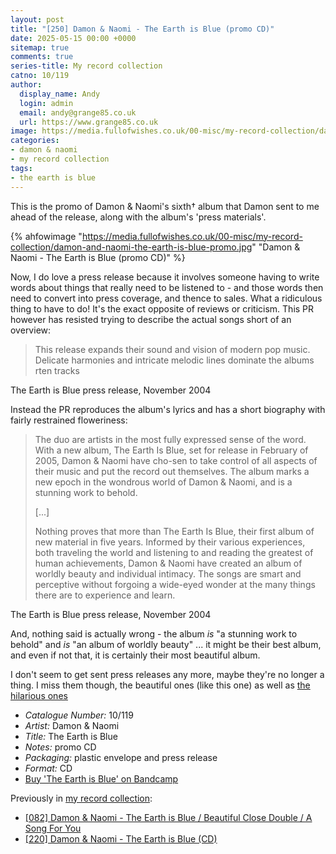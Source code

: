```yaml
---
layout: post
title: "[250] Damon & Naomi - The Earth is Blue (promo CD)"
date: 2025-05-15 00:00 +0000
sitemap: true
comments: true
series-title: My record collection
catno: 10/119
author:
  display_name: Andy
  login: admin
  email: andy@grange85.co.uk
  url: https://www.grange85.co.uk
image: https://media.fullofwishes.co.uk/00-misc/my-record-collection/damon-and-naomi-the-earth-is-blue-promo.jpg
categories:
- damon & naomi
- my record collection
tags:
- the earth is blue
---
```

This is the promo of Damon & Naomi's sixth&dagger; album that Damon sent to me ahead of the release, along with the album's 'press materials'.

{% ahfowimage "https://media.fullofwishes.co.uk/00-misc/my-record-collection/damon-and-naomi-the-earth-is-blue-promo.jpg" "Damon & Naomi - The Earth is Blue (promo CD)" %}

Now, I do love a press release because it involves someone having to write words about things that really need to be listened to - and those words then need to convert into press coverage, and thence to sales. What a ridiculous thing to have to do! It's the exact opposite of reviews or criticism. This PR however has resisted trying to describe the actual songs short of an overview:

<blockquote>
This release expands their sound and vision of modern pop music. Delicate harmonies and intricate melodic lines dominate the albums rten tracks
</blockquote>
<p class="caption">The Earth is Blue press release, November 2004</p>

Instead the PR reproduces the album's lyrics and has a short biography with fairly restrained floweriness:

<blockquote>
<p>The duo are artists in the most fully expressed sense of the word. With a new album, The Earth Is Blue, set for release in February of 2005, Damon & Naomi have cho-sen to take control of all aspects of their music and put the record out themselves. The album marks a new epoch in the wondrous world of Damon & Naomi, and is a stunning work to behold.</p>
<p>[...]</p>
<p>Nothing proves that more than The Earth Is Blue, their first album of new material in five years. Informed by their various experiences, both traveling the world and listening to and reading the greatest of human achievements, Damon & Naomi have created an album of worldly beauty and individual intimacy. The songs are smart and perceptive without forgoing a wide-eyed wonder at the many things there are to experience and learn.</p>
</blockquote>
<p class="caption">The Earth is Blue press release, November 2004</p>

And, nothing said is actually wrong - the album _is_ "a stunning work to behold" and _is_ "an album of worldly beauty" ... it might be their best album, and even if not that, it is certainly their most beautiful album.

I don't seem to get sent press releases any more, maybe they're no longer a thing. I miss them though, the beautiful ones (like this one) as well as [the hilarious ones](/2025/04/03/my-record-collection-luna-pup-tent-cd/)

 - *Catalogue Number:* 10/119
 - *Artist:* Damon & Naomi
 - *Title:* The Earth is Blue
 - *Notes:* promo CD
 - *Packaging:* plastic envelope and press release
 - *Format:* CD
 - [Buy 'The Earth is Blue' on Bandcamp](https://damonandnaomi.bandcamp.com/album/the-earth-is-blue)

Previously in [my record collection](/category/my-record-collection):
 - [\[082\] Damon & Naomi - The Earth is Blue / Beautiful Close Double / A Song For You](/2023/10/19/my-record-collection-079-damon-naomi-the-earth-is-blue-beautiful-close-double-a-song-for-you/)
 - [\[220\] Damon & Naomi - The Earth is Blue (CD)](/2025/02/03/my-record-collection-damon-naomi-the-earth-is-blue-cd/)
